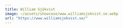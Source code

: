 ```yaml
---
title: William Sjökvist
image: ~/assets/showcase/www.williamsjokvist.se.webp
url: "https://www.williamsjokvist.se/"
---
```

